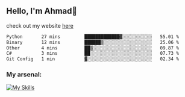 
## Hello, I'm Ahmad👋

check out my website [here](https://ahmadalwi.com/)

<!--START_SECTION:waka-->

```txt
Python       27 mins         █████████████▓░░░░░░░░░░░   55.01 %
Binary       12 mins         ██████▒░░░░░░░░░░░░░░░░░░   25.06 %
Other        4 mins          ██▒░░░░░░░░░░░░░░░░░░░░░░   09.87 %
C#           3 mins          ██░░░░░░░░░░░░░░░░░░░░░░░   07.73 %
Git Config   1 min           ▓░░░░░░░░░░░░░░░░░░░░░░░░   02.34 %
```

<!--END_SECTION:waka-->

### My arsenal:

[![My Skills](https://skillicons.dev/icons?i=js,ts,py,go,react,nextjs,svelte,nodejs,django,tailwind,html,css,sass,firebase,mongodb,postgres,mysql,redis,git,github,docker,vscode,figma,godot)](https://skillicons.dev)
